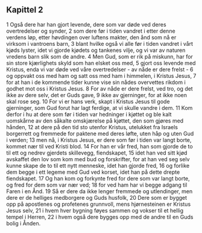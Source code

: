 ## Kapittel 2

1 Også dere har han gjort levende, dere som var døde ved deres overtredelser og synder,
2 som dere før i tiden vandret i etter denne verdens løp, etter høvdingen over luftens makter, den ånd som nå er virksom i vantroens barn,
3 blant hvilke også vi alle før i tiden vandret i vårt kjøds lyster, idet vi gjorde kjødets og tankenes vilje, og vi var av naturen vredens barn slik som de andre.
4 Men Gud, som er rik på miskunn, har for sin store kjærlighets skyld som han elsket oss med,
5 gjort oss levende med Kristus, enda vi var døde ved våre overtredelser - av nåde er dere frelst -
6 og oppvakt oss med ham og satt oss med ham i himmelen, i Kristus Jesus,
7 for at han i de kommende tider kunne vise sin nådes overvettes rikdom i godhet mot oss i Kristus Jesus.
8 For av nåde er dere frelst, ved tro, og det ikke av dere selv, det er Guds gave,
9 ikke av gjerninger, for at ikke noen skal rose seg.
10 For vi er hans verk, skapt i Kristus Jesus til gode gjerninger, som Gud forut har lagt ferdige, at vi skulle vandre i dem.
11 Kom derfor i hu at dere som før i tiden var hedninger i kjøttet og ble kalt uomskårne av den såkalte omskjærelse på kjøttet, den som gjøres med hånden,
12 at dere på den tid sto utenfor Kristus, utelukket fra Israels borgerrett og fremmede for paktene med deres løfte, uten håp og uten Gud i verden;
13 men nå, i Kristus Jesus, er dere som før i tiden var langt borte, kommet nær til ved Kristi blod.
14 For han er vår fred, han som gjorde de to til ett og nedrev gjerdets skillevegg, fiendskapet,
15 idet han ved sitt kjød avskaffet den lov som kom med bud og forskrifter, for at han ved seg selv kunne skape de to til ett nytt menneske, idet han gjorde fred,
16 og forlike dem begge i ett legeme med Gud ved korset, idet han på dette drepte fiendskapet.
17 Og han kom og forkynte fred for dere som var langt borte, og fred for dem som var nær ved;
18 for ved ham har vi begge adgang til Faren i en Ånd.
19 Så er dere da ikke lenger fremmede og utlendinger, men dere er de helliges medborgere og Guds husfolk,
20 Dere som er bygget opp på apostlenes og profetenes grunnvoll, mens hjørnesteinen er Kristus Jesus selv,
21 i hvem hver bygning føyes sammen og vokser til et hellig tempel i Herren,
22 i hvem også dere bygges opp med de andre til en Guds bolig i Ånden.
